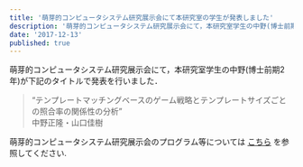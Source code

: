 ```yaml
---
title: '萌芽的コンピュータシステム研究展示会にて本研究室の学生が発表しました'
description: '萌芽的コンピュータシステム研究展示会にて，本研究室学生の中野(博士前期2年)が下記のタイトルで発表を行いました．'
date: '2017-12-13'
published: true
---
```


萌芽的コンピュータシステム研究展示会にて，本研究室学生の中野(博士前期2年)が下記のタイトルで発表を行いました．

> “テンプレートマッチングベースのゲーム戦略とテンプレートサイズごとの照合率の関係性の分析”  
中野正隆・山口佳樹

萌芽的コンピュータシステム研究展示会のプログラム等については [こちら](http://www.ieice.org/ken/paper/20171119SbZO/) を参照してください.
